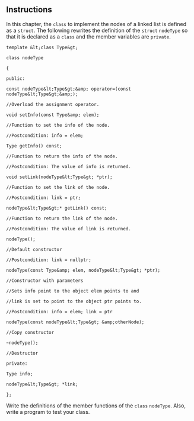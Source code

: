 ## Instructions ##
In this chapter, the `class` to implement the nodes of a linked list is defined as a `struct`. The following rewrites the definition of the `struct` `nodeType` so that it is declared as a `class` and the member variables are `private`.

```
template &lt;class Type&gt;

class nodeType

{

public:

const nodeType&lt;Type&gt;&amp; operator=(const nodeType&lt;Type&gt;&amp;);

//Overload the assignment operator.

void setInfo(const Type&amp; elem);

//Function to set the info of the node.

//Postcondition: info = elem;

Type getInfo() const;

//Function to return the info of the node.

//Postcondition: The value of info is returned.

void setLink(nodeType&lt;Type&gt; *ptr);

//Function to set the link of the node.

//Postcondition: link = ptr;

nodeType&lt;Type&gt;* getLink() const;

//Function to return the link of the node.

//Postcondition: The value of link is returned.

nodeType();

//Default constructor

//Postcondition: link = nullptr;

nodeType(const Type&amp; elem, nodeType&lt;Type&gt; *ptr);

//Constructor with parameters

//Sets info point to the object elem points to and

//link is set to point to the object ptr points to.

//Postcondition: info = elem; link = ptr

nodeType(const nodeType&lt;Type&gt; &amp;otherNode);

//Copy constructor

~nodeType();

//Destructor

private:

Type info;

nodeType&lt;Type&gt; *link;

};

```


Write the definitions of the member functions of the `class` `nodeType`. Also, write a program to test your class.